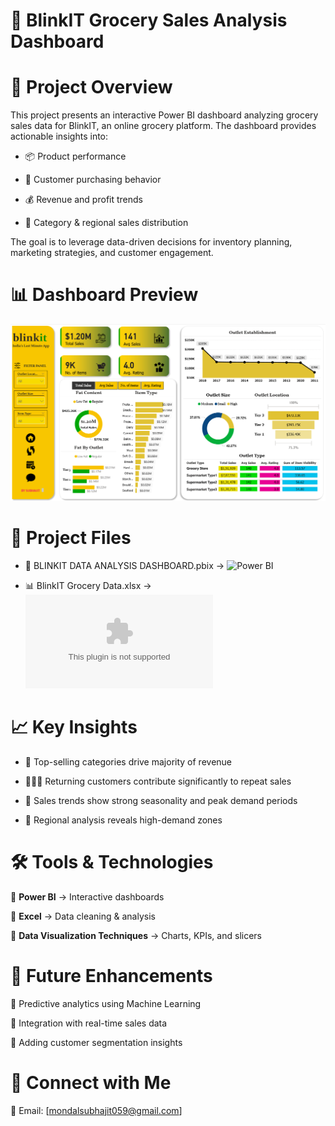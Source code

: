 # 🛒 BlinkIT Grocery Sales Analysis Dashboard
# 📌 Project Overview
This project presents an interactive Power BI dashboard analyzing grocery sales data for BlinkIT, an online grocery platform.
The dashboard provides actionable insights into:

- 📦 Product performance

- 👥 Customer purchasing behavior

- 💰 Revenue and profit trends

- 🏪 Category & regional sales distribution

The goal is to leverage data-driven decisions for inventory planning, marketing strategies, and customer engagement.

# 📊 Dashboard Preview
![image alt](https://github.com/mondal-subhajit05/BLINKIT-DATA-ANALYSIS/blob/d302088199e848b13da30da1ed22679c486d5ac3/Screenshot_Dashboard.png)

# 📂 Project Files
- 📄 BLINKIT DATA ANALYSIS DASHBOARD.pbix → ![Power BI](https://github.com/mondal-subhajit05/BLINKIT-DATA-ANALYSIS/blob/4c25990a46748b426fab9ee61dc515504ed11879/BlinKIT%20Analysis%20Dashboard.pbix)

- 📊 BlinkIT Grocery Data.xlsx → ![Excel](https://github.com/mondal-subhajit05/BLINKIT-DATA-ANALYSIS/blob/817634da343b4c679f175eb45a82f53dc559b452/BlinkIT%20Grocery%20Data.xlsx)
# 📈 Key Insights
- 🍎 Top-selling categories drive majority of revenue

- 👨‍👩‍👧 Returning customers contribute significantly to repeat sales

- 📅 Sales trends show strong seasonality and peak demand periods

- 🏬 Regional analysis reveals high-demand zones

# 🛠️ Tools & Technologies

🔹 **Power BI** → Interactive dashboards

🔹 **Excel** → Data cleaning & analysis

🔹 **Data Visualization Techniques** → Charts, KPIs, and slicers

# 📌 Future Enhancements

🔹 Predictive analytics using Machine Learning

🔹 Integration with real-time sales data

🔹 Adding customer segmentation insights

# 🤝 Connect with Me
📧 Email: [mondalsubhajit059@gmail.com]
